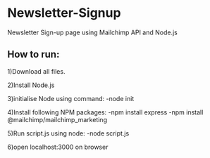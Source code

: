 # Newsletter-Signup
Newsletter Sign-up page using Mailchimp API and Node.js

## How to run:
1)Download all files.

2)Install Node.js

3)initialise Node using command:
  -node init

4)Install following NPM packages:
  -npm install express
  -npm install @mailchimp/mailchimp_marketing 
  
5)Run script.js using node:
  -node script.js

6)open localhost:3000 on browser
 

